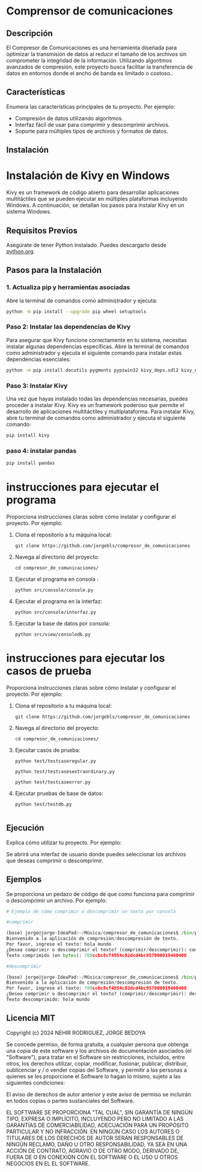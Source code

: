 # Comprensor de comunicaciones 

## Descripción
El Compresor de Comunicaciones es una herramienta diseñada para optimizar la transmisión de datos 
al reducir el tamaño de los archivos sin comprometer la integridad de la información. 
Utilizando algoritmos avanzados de compresión, este proyecto busca facilitar la 
transferencia de datos en entornos donde el ancho de banda es limitado o costoso..

## Características
Enumera las características principales de tu proyecto. Por ejemplo:
- Compresión de datos utilizando algoritmos.
- Interfaz fácil de usar para comprimir y descomprimir archivos.
- Soporte para múltiples tipos de archivos y formatos de datos.

## Instalación

# Instalación de Kivy en Windows

Kivy es un framework de código abierto para desarrollar aplicaciones multitáctiles que se pueden ejecutar en múltiples plataformas incluyendo Windows. A continuación, se detallan los pasos para instalar Kivy en un sistema Windows.

## Requisitos Previos

Asegúrate de tener Python instalado. Puedes descargarlo desde [python.org](https://www.python.org/).

## Pasos para la Instalación

### 1. Actualiza pip y herramientas asociadas
Abre la terminal de comandos como administrador y ejecuta:
```bash
python -m pip install --upgrade pip wheel setuptools
```
### Paso 2: Instalar las dependencias de Kivy

Para asegurar que Kivy funcione correctamente en tu sistema, necesitas instalar algunas dependencias específicas. Abre la terminal de comandos como administrador y ejecuta el siguiente comando para instalar estas dependencias esenciales:

```bash
python -m pip install docutils pygments pypiwin32 kivy_deps.sdl2 kivy_deps.glew kivy_deps.gstreamer
```
### Paso 3: Instalar Kivy

Una vez que hayas instalado todas las dependencias necesarias, puedes proceder a instalar Kivy. Kivy es un framework poderoso que permite el desarrollo de aplicaciones multitáctiles y multiplataforma. Para instalar Kivy, abre tu terminal de comandos como administrador y ejecuta el siguiente comando:
```bash
pip install kivy
```
### paso 4: instalar pandas 

```bash
pip install pandas 
```

# instrucciones para ejecutar el programa 

Proporciona instrucciones claras sobre cómo instalar y configurar el proyecto. Por ejemplo:
1. Clona el repositorio a tu máquina local:
   ```
   git clone https://github.com/jorgebls/compresor_de_comunicaciones
   ```
2. Navega al directorio del proyecto:
   ```
   cd compresor_de_comunicaciones/
   ```
3. Ejecutar el programa en consola :
   ```
   python src/console/console.py
   ```
4. Ejecutar el programa en la interfaz:
   ```
   python src/console/interfaz.py

   ```
5. Ejecutar la base de datos por consola:
   ```
   python src/view/consoledb.py

   ```
# instrucciones para ejecutar los casos de prueba

Proporciona instrucciones claras sobre cómo instalar y configurar el proyecto. Por ejemplo:
1. Clona el repositorio a tu máquina local:
   ```
   git clone https://github.com/jorgebls/compresor_de_comunicaciones
   ```
2. Navega al directorio del proyecto:
   ```
   cd compresor_de_comunicaciones/
   ```
3. Ejecutar casos de prueba:
   ```
   python test/testcaseregular.py
   ```
   ```
   python test/testcasesextraordinary.py
   ```
   ```
   python test/testcaseerror.py
   ```
4. Ejecutar pruebas de base de datos:
   ```
   python test/testdb.py  
   

## Ejecución
Explica cómo utilizar tu proyecto. Por ejemplo:

Se abrirá una interfaz de usuario donde puedes seleccionar los archivos que deseas comprimir o descomprimir.


## Ejemplos
Se proporciona un pedazo de código de que como funciona para comprimir o descomprimir un archivo. Por ejemplo:

```python
# Ejemplo de cómo comprimir o descomprimir un texto por consola

#comprimir

(base) jorge@jorge-IdeaPad:~/Música/compresor_de_comunicaciones$ /bin/python3 /home/jorge/Música/compresor_de_comunicaciones/src/console/console.py
Bienvenido a la aplicación de compresión/descompresión de texto.
Por favor, ingrese el texto: hola mundo 
¿Desea comprimir o descomprimir el texto? (comprimir/descomprimir): comprimir
Texto comprimido (en bytes): 789ccbc8cf4954c82dcd4bc957000019460408

#descomprimir

(base) jorge@jorge-IdeaPad:~/Música/compresor_de_comunicaciones$ /bin/python3 /home/jorge/Música/compresor_de_comunicaciones/src/console/console.py
Bienvenido a la aplicación de compresión/descompresión de texto.
Por favor, ingrese el texto: 789ccbc8cf4954c82dcd4bc957000019460408
¿Desea comprimir o descomprimir el texto? (comprimir/descomprimir): descomprimir
Texto descomprimido: hola mundo 

```

## Licencia MIT

Copyright (c) 2024 NEHIR RODRIGUEZ, JORGE BEDOYA 

Se concede permiso, de forma gratuita, a cualquier persona que obtenga una copia
de este software y los archivos de documentación asociados (el "Software"), para tratar
en el Software sin restricciones, incluidos, entre otros, los derechos
utilizar, copiar, modificar, fusionar, publicar, distribuir, sublicenciar y / o vender
copias del Software, y permitir a las personas a quienes se les proporcione el Software lo hagan
lo mismo, sujeto a las siguientes condiciones:

El aviso de derechos de autor anterior y este aviso de permiso se incluirán en todos
copias o partes sustanciales del Software.

EL SOFTWARE SE PROPORCIONA "TAL CUAL", SIN GARANTÍA DE NINGÚN TIPO, EXPRESA O
IMPLÍCITO, INCLUYENDO PERO NO LIMITADO A LAS GARANTÍAS DE COMERCIABILIDAD,
ADECUACIÓN PARA UN PROPÓSITO PARTICULAR Y NO INFRACCIÓN. EN NINGÚN CASO
LOS AUTORES O TITULARES DE LOS DERECHOS DE AUTOR SERÁN RESPONSABLES DE NINGÚN RECLAMO, DAÑO U OTRO
RESPONSABILIDAD, YA SEA EN UNA ACCIÓN DE CONTRATO, AGRAVIO O DE OTRO MODO, DERIVADO DE,
FUERA DE O EN CONEXIÓN CON EL SOFTWARE O EL USO U OTROS NEGOCIOS EN EL
EL SOFTWARE.
